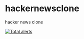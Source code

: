 # hackernewsclone
hacker news clone


[![Total alerts](https://img.shields.io/lgtm/alerts/g/gagantrivedi/hackernewsclone.svg?logo=lgtm&logoWidth=18)](https://lgtm.com/projects/g/gagantrivedi/hackernewsclone/alerts/)
